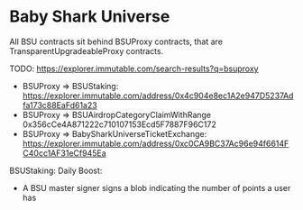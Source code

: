 # Baby Shark Universe

All BSU contracts sit behind BSUProxy contracts, that are TransparentUpgradeableProxy contracts.

TODO: https://explorer.immutable.com/search-results?q=bsuproxy

* BSUProxy => BSUStaking: https://explorer.immutable.com/address/0x4c904e8ec1A2e947D5237Adfa173c88EaFd61a23
* BSUProxy => BSUAirdropCategoryClaimWithRange 0x356cCe4A871222c710107153Ecd5F7887F96C172
* BSUProxy => BabySharkUniverseTicketExchange: https://explorer.immutable.com/address/0xc0CA9BC37Ac96e94f6614FC40cc1AF31eCf945Ea

BSUStaking: Daily Boost:
* A BSU master signer signs a blob indicating the number of points a user has